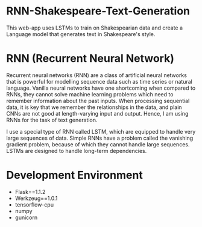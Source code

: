 # RNN-Shakespeare-Text-Generation

This web-app uses LSTMs to train on Shakespearian data and create a Language model that generates text in Shakespeare's style.

# RNN (Recurrent Neural Network)
Recurrent neural networks (RNN) are a class of artificial neural networks that is powerful for modelling sequence data such as time series or natural language. Vanilla neural networks have one shortcoming when compared to RNNs, they cannot solve machine learning problems which need to remember information about the past inputs. When processing sequential data, it is key that we remember the relationships in the data, and plain CNNs are not good at length-varying input and output. Hence, I am using RNNs for the task of text generation.

I use a special type of RNN called LSTM, which are equipped to handle very large sequences of data. Simple RNNs have a problem called the vanishing gradient problem, because of which they cannot handle large sequences. LSTMs are designed to handle long-term dependencies.


# Development Environment
- Flask==1.1.2
- Werkzeug==1.0.1
- tensorflow-cpu
- numpy
- gunicorn
